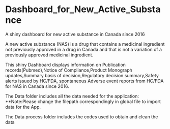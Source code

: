 # Dashboard_for_New_Active_Substance
A shiny dashboard for new active substance in Canada since 2016

A new active substance (NAS) is a drug that contains a medicinal ingredient not previously approved in a drug in Canada and that is not a variation of a previously approved medicinal ingredient. 

This shiny Dashboard displays information on Publication records(Pubmed),Notice of Compliance,Product Monograph updates,Summary basis of decision,Regulatory decision summary,Safety alerts issued by HC/FDA, spontaneous Adverse event reports from HC/FDA for NAS in Canada since 2016.

The Data folder includes all the data needed for the application:
**Note:Please change the filepath correspondingly in global file to import data for the App.

The Data process folder includes the codes used to obtain and clean the data
